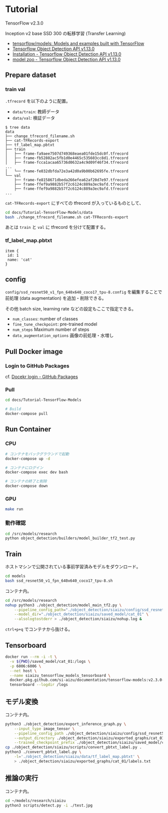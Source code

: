# Tutorial

TensorFlow v2.3.0

Inception v2 base SSD 300 の転移学習 (Transfer Learning)

- [tensorflow/models: Models and examples built with TensorFlow](https://github.com/tensorflow/models)
- [Tensorflow Object Detection API v1.13.0](https://github.com/tensorflow/models/tree/v1.13.0/research/object_detection)
- [Installation - Tensorflow Object Detection API v1.13.0](https://github.com/tensorflow/models/blob/v1.13.0/research/object_detection/g3doc/installation.md)
- [model zoo - Tensorflow Object Detection API v1.13.0](https://github.com/tensorflow/models/blob/v1.13.0/research/object_detection/g3doc/detection_model_zoo.md)



## Prepare dataset

### train val

`.tfrecord` を以下のように配置。

- `data/train`: 教師データ
- `data/val`: 検証データ

```console
$ tree data
data
├── change_tfrecord_filename.sh
├── cat-TFRecords-export
├── tf_label_map.pbtxt
├── train
│   ├── frame-fa9aee7507d749368eaea01fde15dc0f.tfrecord
│   ├── frame-fb52802ac5fb1d0e4465c535603cc8d1.tfrecord
│   ├── frame-fcca1acaa65736d0632a4c9d09f46f34.tfrecord
...
│   └── frame-fe032dbfda72e3a42d0a9b00b62695fe.tfrecord
└── val
    ├── frame-fe8158671dbeda266efea62af20d7e97.tfrecord
    ├── frame-ffef9a9882b57f2c6124c889a3ec9afd.tfrecord
    ├── frame-ffef9a9882b57f2c6124c889a3ec9afd.tfrecord
...
```

`cat-TFRecords-export` にすべての tfrecord が入っているものとして、

```sh
cd docs/Tutorial-TensorFlow-Models/data
bash ./change_tfrecord_filename.sh cat-TFRecords-export
```

あとは `train` と `val` に tfrecord を分けて配置する。

### tf_label_map.pbtxt

```
item {
 id: 1
 name: 'cat'
}
```



## config

`config/ssd_resnet50_v1_fpn_640x640_coco17_tpu-8.config` を編集することで前処理 (data augmentation) を追加・削除できる。

その他 batch size, learning rate などの設定もここで指定できる。

- `num_classes`: number of classes
- `fine_tune_checkpoint`: pre-trained model
- `num_steps` Maximum number of steps
- `data_augmentation_options` 画像の前処理・水増し



## Pull Docker image

### Login to GitHub Packages

cf. [Docekr login - GitHub Packages](../Tutorial-GitHub/packages)

### Pull

```sh
cd docs/Tutorial-TensorFlow-Models
```

```sh
# Build
docker-compose pull
```



## Run Container

### CPU

```sh
# コンテナをバックグラウンドで起動
docker-compose up -d

# コンテナにログイン
docker-compose exec dev bash

# コンテナの終了と削除
docker-compose down
```

### GPU

```sh
make run
```

### 動作確認

```sh
cd /src/models/research
python object_detection/builders/model_builder_tf2_test.py
```



## Train

ホストマシンで公開されている事前学習済みモデルをダウンロード。

```sh
cd models
bash ssd_resnet50_v1_fpn_640x640_coco17_tpu-8.sh
```

コンテナ内。

```sh
cd /src/models/research
nohup python3 ./object_detection/model_main_tf2.py \
    --pipeline_config_path="./object_detection/siaizu/config/ssd_resnet50_v1_fpn_640x640_coco17_tpu-8.config" \
    --model_dir="./object_detection/siaizu/saved_model/cat_01" \
    --alsologtostderr > ./object_detection/siaizu/nohup.log &
```

`ctrl+p+q` でコンテナから抜ける。



## Tensorboard

```sh
docker run --rm -i -t \
  -v ${PWD}/saved_model/cat_01:/logs \
  -p 6006:6006 \
  --net host \
  --name siaizu_tensorflow_models_tensorboard \
  docker.pkg.github.com/si-aizu/documentation/tensorflow-models:v2.3.0-gpu \
  tensorboard --logdir /logs
```



## モデル変換

コンテナ内。

```sh
python3 ./object_detection/export_inference_graph.py \
    --input_type image_tensor \
    --pipeline_config_path ./object_detection/siaizu/config/ssd_resnet50_v1_fpn_640x640_coco17_tpu-8.config \
    --output_directory ./object_detection/siaizu/exported_graphs/cat_01 \
    --trained_checkpoint_prefix ./object_detection/siaizu/saved_model/cat_01/model.ckpt-5555
cp ./object_detection/siaizu/scripts/convert_pbtxt_label.py .
python3 ./convert_pbtxt_label.py \
    -l='./object_detection/siaizu/data/tf_label_map.pbtxt' \
    > ./object_detection/siaizu/exported_graphs/cat_01/labels.txt
```



## 推論の実行

コンテナ内。

```sh
cd ~/models/research/siaizu
python3 scripts/detect.py -i ./test.jpg
```
